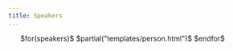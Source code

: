```yaml
---
title: Speakers
...
```


<!-- TODO make this a template -->
<ul class="personList">
$for(speakers)$
$partial("templates/person.html")$
$endfor$
</ul>
